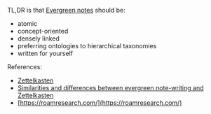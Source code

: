 
TL,DR is that [Evergreen notes](https://notes.andymatuschak.org/Evergreen_notes) should be:

- atomic
- concept-oriented
- densely linked
- preferring ontologies to hierarchical taxonomies
- written for yourself

References:
- [Zettelkasten](https://notes.andymatuschak.org/zDcuS8A5uxGR8hQygsqP83A)
- [Similarities and differences between evergreen note-writing and Zettelkasten](https://notes.andymatuschak.org/zQvwwb95vzcHcpow3GWy5Wi)
- [https://roamresearch.com/](https://roamresearch.com/)
